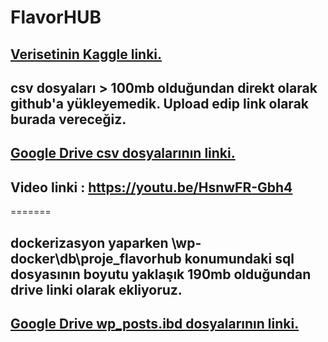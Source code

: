 
# FlavorHUB

## [Verisetinin Kaggle linki.](https://www.kaggle.com/datasets/shuyangli94/food-com-recipes-and-user-interactions)


## csv dosyaları \> 100mb olduğundan direkt olarak github'a yükleyemedik. Upload edip link olarak burada vereceğiz. 

## [Google Drive csv dosyalarının linki.](https://drive.google.com/drive/folders/1LIdaYDNeTDQ0Gd0Wd9X6AFG_dCsSvQ4m?usp=drive_link)

## Video linki : <https://youtu.be/HsnwFR-Gbh4>
=======

## dockerizasyon yaparken  \wp-docker\db\proje_flavorhub konumundaki sql dosyasının boyutu yaklaşık 190mb olduğundan drive linki olarak ekliyoruz.

## [Google Drive wp_posts.ibd dosyalarının linki.](https://drive.google.com/file/d/1Lw0WsfxetP0ZrHRuyb4PUdpOCR1OA37v/view)

